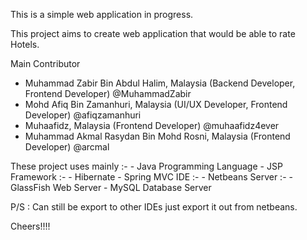 This is a simple web application in progress.

This project aims to create web application that would be able to rate Hotels.

Main Contributor
- Muhammad Zabir Bin Abdul Halim, Malaysia (Backend Developer, Frontend Developer) @MuhammadZabir
- Mohd Afiq Bin Zamanhuri, Malaysia (UI/UX Developer, Frontend Developer) @afiqzamanhuri
- Muhaafidz, Malaysia (Frontend Developer) @muhaafidz4ever
- Muhammad Akmal Rasydan Bin Mohd Rosni, Malaysia (Frontend Developer) @arcmal

These project uses mainly :-
	- Java Programming Language
	- JSP
	Framework :-
		- Hibernate
		- Spring MVC
	IDE :-
		- Netbeans
	Server :-
		- GlassFish Web Server
		- MySQL Database Server
		
P/S : Can still be export to other IDEs just export it out from netbeans.

Cheers!!!!